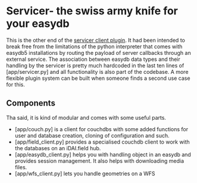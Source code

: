 # Servicer- the swiss army knife for your easydb

This is the other end of the [servicer client plugin](https://github.com/chris-jan-trapp/easydb-servicer-client-plugin).
It had been intended to break free from the limitations of the python interpreter that comes with easydb5 installations by routing the payload of server callbacks through an external service.
The association between easydb data types and their handling by the servicer is pretty much hardcoded in the last ten lines of [app/servicer.py] and all functionality is also part of the codebase.
A more flexible plugin system can be built when someone finds a second use case for this.

## Components

Tha said, it is kind of modular and comes with some useful parts.

- [app/couch.py] is a client for couchdbs with some added functions for user and database creation, cloning of configuration and such.
- [app/field_client.py] provides a specialised couchdb client to work with the databases on an iDAI.field hub.
- [app/easydb_client.py] helps you with handling object in an easydb and provides session management. It also helps with downloading media files.
- [app/wfs_client.py] lets you handle geometries on a WFS

